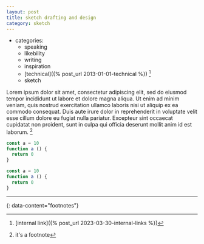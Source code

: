 ```yaml
---
layout: post
title: sketch drafting and design
category: sketch
---
```


- categories:
  - speaking
  - likebility
  - writing
  - inspiration
  - [technical]({% post_url 2013-01-01-technical %}) [^1]
  - sketch

Lorem ipsum dolor sit amet, consectetur adipiscing elit, sed do eiusmod tempor incididunt ut labore et dolore magna aliqua. Ut enim ad minim veniam, quis nostrud exercitation ullamco laboris nisi ut aliquip ex ea commodo consequat. Duis aute irure dolor in reprehenderit in voluptate velit esse cillum dolore eu fugiat nulla pariatur. Excepteur sint occaecat cupidatat non proident, sunt in culpa qui officia deserunt mollit anim id est laborum. [^2]

```js
const a = 10
function a () {
  return 0
}
```

```javascript
const a = 10
function a () {
  return 0
}
```

---
{: data-content="footnotes"}

[^1]: [internal link]({% post_url 2023-03-30-internal-links %})
[^2]: it's a footnote
